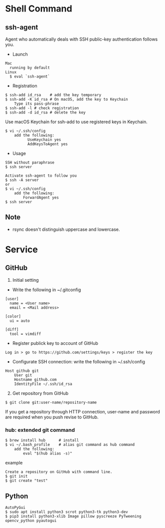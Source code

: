 # Shell Command
## ssh-agent
Agent who automatically deals with SSH public-key authentication follows you.

- Launch
```
Mac
  running by default
Linux
  $ eval `ssh-agent` 
```

- Registration
```
$ ssh-add id_rsa    # add the key temporary
$ ssh-add -K id_rsa # On macOS, add the key to Keychain
    Type its pass-phrase
$ ssh-add -l # check registration
$ ssh-add -d id_rsa # delete the key
```

Use macOS Keychain for ssh-add to use registered keys in Keychain.
```
$ vi ~/.ssh/config
    add the following:
          UseKeychain yes
          AddKeysToAgent yes
```

- Usage
```
SSH without paraphrase
$ ssh server

Activate ssh-agent to follow you
$ ssh -A server
or
$ vi ~/.ssh/config
    add the following:
        ForwardAgent yes
$ ssh server
```

## Note
- rsync doesn't distinguish uppercase and lowercase.

# Service
## GitHub
1. Initial setting
- Write the following in ~/.gitconfig
```
[user]
  name = <User name>
  email = <Mail address>

[color]
  ui = auto

[diff]
  tool = vimdiff
```
- Register publick key to account of GitHub

`Log in > go to https://github.com/settings/keys > register the key`

- Configurate SSH connection: write the following in ~/.ssh/config
```
Host github git
    User git
    Hostname github.com
    IdentityFile ~/.ssh/id_rsa
```

2. Get repository from GitHub
```
$ git clone git:user-name/repository-name
```
If you get a repository through HTTP connection, user-name and password are required when you push revise to GitHub.

### hub: extended git command
```
$ brew install hub      # install
$ vi ~/.bash_profile    # alias git command as hub command
    add the following:
        eval "$(hub alias -s)"
```

example
```
Create a repository on GitHub with command line.
$ git init
$ git create "test"
```

## Python
```
AutoPyGui
$ sudo apt install python3 scrot python3-tk python3-dev
$ pip3 install python3-xlib Image pillow pyscreeze PyTweening opencv_python pyautogui
```
